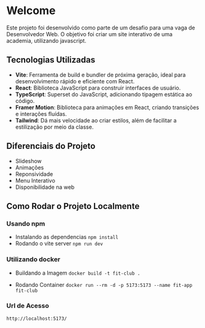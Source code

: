 # Welcome
Este projeto foi desenvolvido como parte de um desafio para uma vaga de Desenvolvedor Web. O objetivo foi criar um site interativo de uma academia, utilizando javascript.

## Tecnologias Utilizadas

- **Vite**: Ferramenta de build e bundler de próxima geração, ideal para desenvolvimento rápido e eficiente com React.
- **React**: Biblioteca JavaScript para construir interfaces de usuário.
- **TypeScript**: Superset do JavaScript, adicionando tipagem estática ao código.
- **Framer Motion**: Biblioteca para animações em React, criando transições e interações fluídas.
- **Tailwind**: Dá mais velocidade ao criar estilos, além de facilitar a estilização por meio da classe.

## Diferenciais do Projeto

- Slideshow
- Animações
- Reponsividade 
- Menu Interativo
- Disponibilidade na web

## Como Rodar o Projeto Localmente

### Usando npm
* Instalando as dependencias
``
  npm install
``
* Rodando o vite server
``
  npm run dev
``

### Utilizando docker
* Buildando a Imagem
``
  docker build -t fit-club .
``

* Rodando Container
``
  docker run --rm -d -p 5173:5173 --name fit-app  fit-club
``

### Url de Acesso
``http://localhost:5173/``
